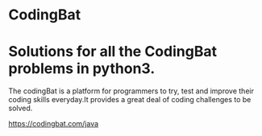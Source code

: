 # CodingBat

<h1>Solutions for all the CodingBat problems in python3.</h1>

<p> The codingBat is a platform for programmers to try, test and improve their coding skills everyday.It provides a great deal of coding challenges to be solved.</p>

<a>https://codingbat.com/java </a>
